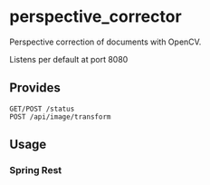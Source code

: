 # perspective_corrector

Perspective correction of documents with OpenCV.

Listens per default at port 8080

## Provides
    GET/POST /status
    POST /api/image/transform
    
  
## Usage

### Spring Rest
